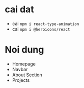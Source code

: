 # cai dat

- cai `npm i react-type-animation`
- cai `npm i @heroicons/react`

# Noi dung

- Homepage
- Navbar
- About Section
- Projects
